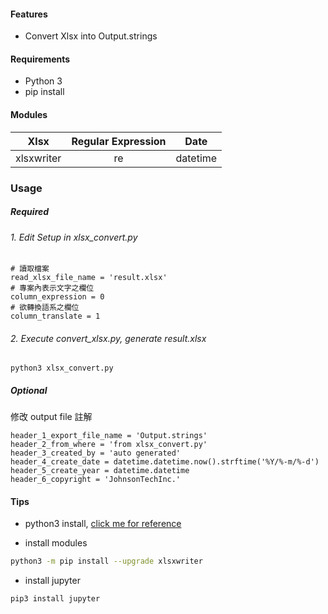 #### Features

- Convert Xlsx into Output.strings

#### Requirements

* Python 3
* pip install

#### Modules
| Xlsx  | Regular Expression  | Date
| :---: |:---------------:|:----:|
| xlsxwriter | re | datetime

### Usage
##### Required
###### 1. Edit Setup in xlsx_convert.py 
```
# 讀取檔案
read_xlsx_file_name = 'result.xlsx'
# 專案內表示文字之欄位
column_expression = 0 
# 欲轉換語系之欄位
column_translate = 1
```
###### 2. Execute convert_xlsx.py, generate result.xlsx
```
python3 xlsx_convert.py
```
##### Optional
修改 output file 註解
```
header_1_export_file_name = 'Output.strings'
header_2_from_where = 'from xlsx_convert.py' 
header_3_created_by = 'auto generated'
header_4_create_date = datetime.datetime.now().strftime('%Y/%-m/%-d')
header_5_create_year = datetime.datetime
header_6_copyright = 'JohnsonTechInc.'
```

#### Tips
* python3 install, [click me for reference](https://stringpiggy.hpd.io/mac-osx-python3-dual-install/)

* install modules
```bash
python3 -m pip install --upgrade xlsxwriter
```

* install jupyter
```
pip3 install jupyter
```

